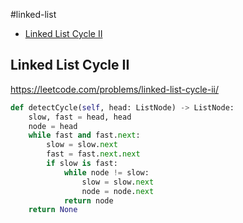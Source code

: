 #linked-list

+ [Linked List Cycle II](#linked-list-cycle-ii)

## Linked List Cycle II

https://leetcode.com/problems/linked-list-cycle-ii/

```python
def detectCycle(self, head: ListNode) -> ListNode:
    slow, fast = head, head
    node = head
    while fast and fast.next:
        slow = slow.next
        fast = fast.next.next
        if slow is fast:
            while node != slow:
                slow = slow.next
                node = node.next
            return node
    return None

```